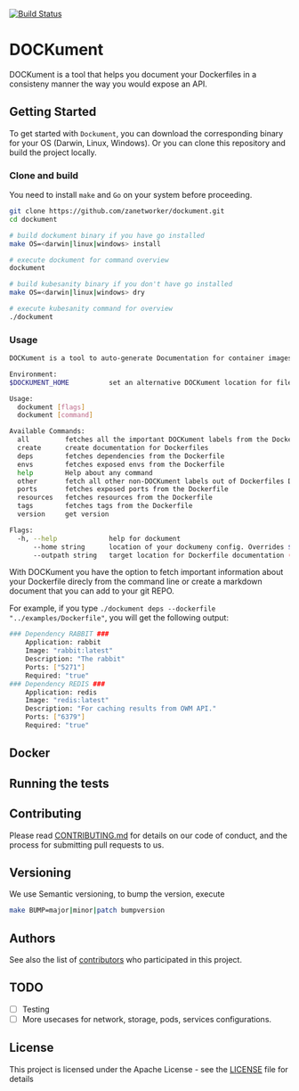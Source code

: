 [![Build Status](http://e812a0e6.ngrok.io/api/badges/zanetworker/dockument/status.svg?branch=master)](http://http://e812a0e6.ngrok.io/api/badges/zanetworker/dockument/status.svg?branch=master)

# DOCKument

DOCKument is a tool that helps you document your Dockerfiles in a consisteny manner the way you would expose an API. 

## Getting Started

To get started with `Dockument`, you can download the corresponding binary for your OS (Darwin, Linux, Windows). Or you can clone this repository and build the project locally.

### Clone and build

You need to install `make` and `Go` on your system before proceeding.

```bash
git clone https://github.com/zanetworker/dockument.git
cd dockument

# build dockument binary if you have go installed
make OS=<darwin|linux|windows> install

# execute dockument for command overview
dockument

# build kubesanity binary if you don't have go installed
make OS=<darwin|linux|windows> dry

# execute kubesanity command for overview
./dockument
```

### Usage

```bash
DOCKument is a tool to auto-generate Documentation for container images (Dockerfiles).

Environment:
$DOCKUMENT_HOME          set an alternative DOCKument location for files. By default, these are stored in ~/.dockument

Usage:
  dockument [flags]
  dockument [command]

Available Commands:
  all         fetches all the important DOCKument labels from the Dockerfile
  create      create documentation for Dockerfiles
  deps        fetches dependencies from the Dockerfile
  envs        fetches exposed envs from the Dockerfile
  help        Help about any command
  other       fetch all other non-DOCKument labels out of Dockerfiles Dockerfile
  ports       fetches exposed ports from the Dockerfile
  resources   fetches resources from the Dockerfile
  tags        fetches tags from the Dockerfile
  version     get version

Flags:
  -h, --help             help for dockument
      --home string      location of your dockumeny config. Overrides $DOCKUMENT_HOME  (default "/Users/adelias/.dockument")
      --outpath string   target location for Dockerfile documentation (default "/Users/adelias/go/src/github.com/zanetworker/dockument/cmd")
```

With DOCKument you have the option to fetch important information about your Dockerfile direcly from the command line or create a markdown document that you can add to your git REPO. 

For example, if you type `./dockument deps --dockerfile "../examples/Dockerfile"`, you will get the following output: 

```bash
### Dependency RABBIT ###
	Application: rabbit
	Image: "rabbit:latest"
	Description: "The rabbit"
	Ports: ["5271"]
	Required: "true"
### Dependency REDIS ###
	Application: redis
	Image: "redis:latest"
	Description: "For caching results from OWM API."
	Ports: ["6379"]
	Required: "true"
``` 
## Docker


## Running the tests


## Contributing

<!-- [CONTRIBUTING.md](https://gist.github.com/PurpleBooth/b24679402957c63ec426) -->
Please read [CONTRIBUTING.md](CONTRIBUTING.md) for details on our code of conduct, and the process for submitting pull requests to us.

## Versioning

We use Semantic versioning, to bump the version, execute

```bash
make BUMP=major|minor|patch bumpversion
```

<!-- We use [SemVer](http://semver.org/) for versioning. For the versions available, see the [tags on this repository](https://github.com/your/project/tags).  -->

## Authors

See also the list of [contributors](https://github.com/zanetworker/dockument/graphs/contributors) who participated in this project.

## TODO

- [ ] Testing
- [ ] More usecases for network, storage, pods, services configurations. 

## License

This project is licensed under the Apache License - see the [LICENSE](LICENSE) file for details
